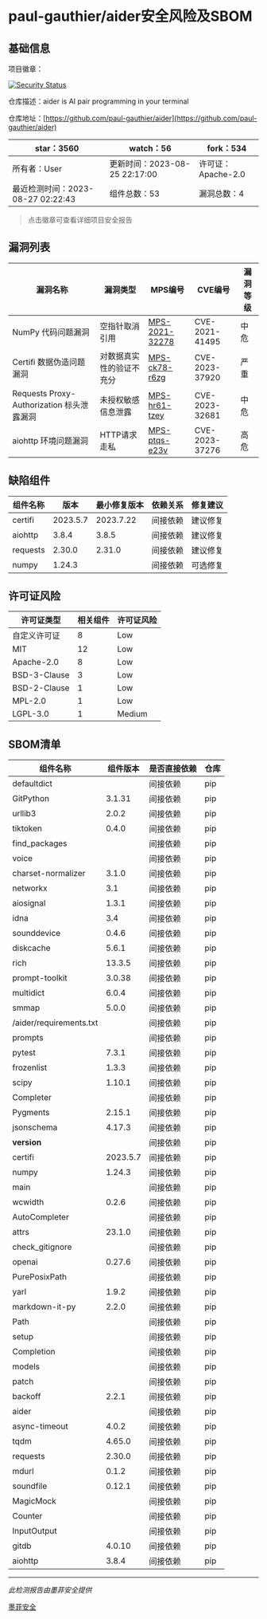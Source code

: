 # paul-gauthier/aider安全风险及SBOM

## 基础信息

项目徽章：

[![Security Status](https://www.murphysec.com/platform3/v31/badge/1695501897254658048.svg)](https://www.murphysec.com/console/report/1694777352574627840/1695501897254658048)

仓库描述：aider is AI pair programming in your terminal

仓库地址：[https://github.com/paul-gauthier/aider](https://github.com/paul-gauthier/aider)

| star：3560 | watch：56 | fork：534 |
| ----------- | -------------- | ------------ |
| 所有者：User | 更新时间：2023-08-25 22:17:00 | 许可证：Apache-2.0 |
| 最近检测时间：2023-08-27 02:22:43 | 组件总数：53 | 漏洞总数：4 |

> 点击徽章可查看详细项目安全报告



## 漏洞列表

| 漏洞名称 | 漏洞类型 | MPS编号 | CVE编号 | 漏洞等级 |
| ------- | ------ | ------- | ------ | ----- |
|NumPy 代码问题漏洞|空指针取消引用|[MPS-2021-32278](https://www.oscs1024.com/hd/MPS-2021-32278)|CVE-2021-41495|中危|
|Certifi 数据伪造问题漏洞|对数据真实性的验证不充分|[MPS-ck78-r6zg](https://www.oscs1024.com/hd/MPS-ck78-r6zg)|CVE-2023-37920|严重|
|Requests Proxy-Authorization 标头泄露漏洞|未授权敏感信息泄露|[MPS-hr61-tzey](https://www.oscs1024.com/hd/MPS-hr61-tzey)|CVE-2023-32681|中危|
|aiohttp 环境问题漏洞|HTTP请求走私|[MPS-ptqs-e23v](https://www.oscs1024.com/hd/MPS-ptqs-e23v)|CVE-2023-37276|高危|




## 缺陷组件

| 组件名称 | 版本 | 最小修复版本 | 依赖关系 | 修复建议 |
| -------- | ---- | ------------ | -------- | -------- |
|certifi|2023.5.7|2023.7.22|间接依赖|建议修复|C:1|H:0|M:0|L:0|
|aiohttp|3.8.4|3.8.5|间接依赖|建议修复|C:0|H:1|M:0|L:0|
|requests|2.30.0|2.31.0|间接依赖|建议修复|C:0|H:0|M:1|L:0|
|numpy|1.24.3||间接依赖|可选修复|C:0|H:0|M:1|L:0|




## 许可证风险

| 许可证类型 | 相关组件 | 许可证风险 |
| ---------- | -------- | ---------- |
|自定义许可证|8|Low|
|MIT|12|Low|
|Apache-2.0|8|Low|
|BSD-3-Clause|3|Low|
|BSD-2-Clause|1|Low|
|MPL-2.0|1|Low|
|LGPL-3.0|1|Medium|




## SBOM清单

| 组件名称 | 组件版本 | 是否直接依赖 | 仓库 |
| -------- | -------- | ------------ | ---- |
|defaultdict||间接依赖|pip|
|GitPython|3.1.31|间接依赖|pip|
|urllib3|2.0.2|间接依赖|pip|
|tiktoken|0.4.0|间接依赖|pip|
|find_packages||间接依赖|pip|
|voice||间接依赖|pip|
|charset-normalizer|3.1.0|间接依赖|pip|
|networkx|3.1|间接依赖|pip|
|aiosignal|1.3.1|间接依赖|pip|
|idna|3.4|间接依赖|pip|
|sounddevice|0.4.6|间接依赖|pip|
|diskcache|5.6.1|间接依赖|pip|
|rich|13.3.5|间接依赖|pip|
|prompt-toolkit|3.0.38|间接依赖|pip|
|multidict|6.0.4|间接依赖|pip|
|smmap|5.0.0|间接依赖|pip|
|/aider/requirements.txt||间接依赖|pip|
|prompts||间接依赖|pip|
|pytest|7.3.1|间接依赖|pip|
|frozenlist|1.3.3|间接依赖|pip|
|scipy|1.10.1|间接依赖|pip|
|Completer||间接依赖|pip|
|Pygments|2.15.1|间接依赖|pip|
|jsonschema|4.17.3|间接依赖|pip|
|__version__||间接依赖|pip|
|certifi|2023.5.7|间接依赖|pip|
|numpy|1.24.3|间接依赖|pip|
|main||间接依赖|pip|
|wcwidth|0.2.6|间接依赖|pip|
|AutoCompleter||间接依赖|pip|
|attrs|23.1.0|间接依赖|pip|
|check_gitignore||间接依赖|pip|
|openai|0.27.6|间接依赖|pip|
|PurePosixPath||间接依赖|pip|
|yarl|1.9.2|间接依赖|pip|
|markdown-it-py|2.2.0|间接依赖|pip|
|Path||间接依赖|pip|
|setup||间接依赖|pip|
|Completion||间接依赖|pip|
|models||间接依赖|pip|
|patch||间接依赖|pip|
|backoff|2.2.1|间接依赖|pip|
|aider||间接依赖|pip|
|async-timeout|4.0.2|间接依赖|pip|
|tqdm|4.65.0|间接依赖|pip|
|requests|2.30.0|间接依赖|pip|
|mdurl|0.1.2|间接依赖|pip|
|soundfile|0.12.1|间接依赖|pip|
|MagicMock||间接依赖|pip|
|Counter||间接依赖|pip|
|InputOutput||间接依赖|pip|
|gitdb|4.0.10|间接依赖|pip|
|aiohttp|3.8.4|间接依赖|pip|


------

*此检测报告由墨菲安全提供*

[墨菲安全](www.murphysec.com)